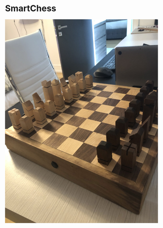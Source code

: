 # SmartChess



 ![SmartChess](https://github.com/sohayon123/SmartChess/blob/master/Pictures/IMG_8273.jpg?raw=true)
